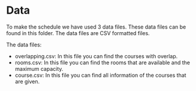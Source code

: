 # Data

To make the schedule we have used 3 data files. These data files can be found in this folder. The data files are CSV formatted files.

The data files:
* overlapping.csv: In this file you can find the courses with overlap.
* rooms.csv: In this file you can find the rooms that are available and the maximum capacity.
* course.csv: In this file you can find all information of the courses that are given.
